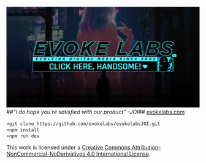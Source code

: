 [![Evoke Labs | JOI Edition](public/meta-cover-image.jpg)](http://www.evokelabs.com)
##*"I do hope you're satisfied with our product" -JOI*##
[evokelabs.com](http://www.evokelabs.com)


```
>git clone https://github.com/evokelabs/evokelabsJOI.git
>npm install
>npm run dev
```

This work is licensed under a [Creative Commons Attribution-NonCommercial-NoDerivatives 4.0 International License](http://creativecommons.org/licenses/by-nc-nd/4.0/).